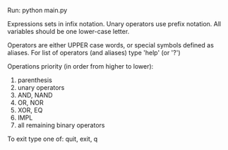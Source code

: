 Run: python main.py

Expressions sets in infix notation.
Unary operators use prefix notation.
All variables should be one lower-case letter.

Operators are either UPPER case words, or special symbols defined as aliases.
For list of operators (and aliases) type 'help' (or '?')

Operations priority (in order from higher to lower):

1. parenthesis
2. unary operators
3. AND, NAND
4. OR, NOR
5. XOR, EQ
6. IMPL
7. all remaining binary operators

To exit type one of: quit, exit, q
